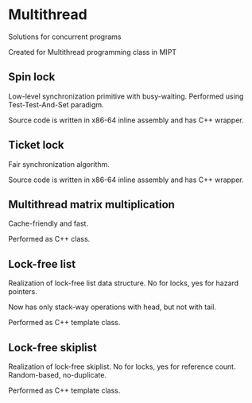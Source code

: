# Multithread
Solutions for concurrent programs

Created for Multithread programming class in MIPT

## Spin lock
Low-level synchronization primitive with busy-waiting. Performed using Test-Test-And-Set paradigm.

Source code is written in x86-64 inline assembly and has C++ wrapper.

## Ticket lock
Fair synchronization algorithm.

Source code is written in x86-64 inline assembly and has C++ wrapper.

## Multithread matrix multiplication
Cache-friendly and fast.

Performed as C++ class.

## Lock-free list
Realization of lock-free list data structure. No for locks, yes for hazard pointers.

Now has only stack-way operations with head, but not with tail.

Performed as C++ template class.

## Lock-free skiplist
Realization of lock-free skiplist. No for locks, yes for reference count. Random-based, no-duplicate.

Performed as C++ template class.
